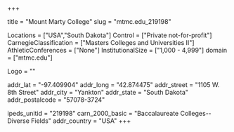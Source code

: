 
+++

title = "Mount Marty College"
slug = "mtmc.edu_219198"

Locations = ["USA","South Dakota"]
Control = ["Private not-for-profit"]
CarnegieClassification = ["Masters Colleges and Universities II"]
AthleticConferences = ["None"]
InstitutionalSize = ["1,000 - 4,999"]
domain = ["mtmc.edu"]

Logo = ""

addr_lat = "-97.409904"
addr_long = "42.874475"
addr_street = "1105 W. 8th Street"
addr_city = "Yankton"
addr_state = "South Dakota"
addr_postalcode = "57078-3724"

ipeds_unitid = "219198"
carn_2000_basic = "Baccalaureate Colleges--Diverse Fields"
addr_country = "USA"
+++
    
